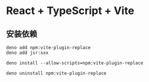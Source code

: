 # React + TypeScript + Vite

## 安装依赖

```
deno add npm:vite-plugin-replace
deno add jsr:xxx

deno install --allow-scripts=npm:vite-plugin-replace

deno uninstall npm:vite-plugin-replace
```
